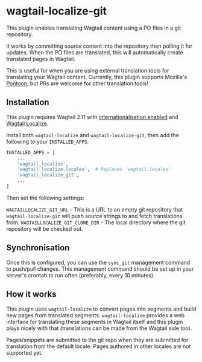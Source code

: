 # wagtail-localize-git

This plugin enables translating Wagtail content using a PO files in a git repository.

It works by committing source content into the repository then polling it for updates. When the PO files are translated, this will automatically create translated pages in Wagtail.

This is useful for when you are using external translation tools for translating your Wagtail content. Currently, this plugin supports Mozilla's [Pontoon](https://pontoon.mozilla.org/), but PRs are welcome for other translation tools!

## Installation

This plugin requires Wagtail 2.11 with [internationalisation enabled](https://docs.wagtail.io/en/v2.11/advanced_topics/i18n.html#configuration) and [Wagtail Localize](https://github.com/wagtail/wagtail-localize).


Install both ``wagtail-localize`` and ``wagtail-localize-git``, then add the following to your `INSTALLED_APPS`:

```python
INSTALLED_APPS = [
    ...
    'wagtail_localize',
    'wagtail_localize.locales',  # Replaces 'wagtail.locales'
    'wagtail_localize_git',
    ...
]
```

Then set the following settings:

`WAGTAILLOCALIZE_GIT_URL` - This is a URL to an empty git repository that `wagtail-localize-git` will push source strings to and fetch translations from.
`WAGTAILLOCALIZE_GIT_CLONE_DIR` - The local directory where the git repository will be checked out.

## Synchronisation

Once this is configured, you can use the ``sync_git`` management command to push/pull changes. This management command should be set up in your server's crontab to run often (preferably, every 10 minutes).

## How it works

This plugin uses ``wagtail-localize`` to convert pages into segments and build new pages from translated segments. ``wagtail-localize`` provides a web interface for translating these segments in Wagtail itself and this plugin plays nicely with that (translations can be made from the Wagtail side too).

Pages/snippets are submitted to the git repo when they are submitted for translation from the default locale. Pages authored in other locales are not supported yet.
